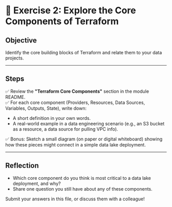 # 📝 Exercise 2: Explore the Core Components of Terraform

## Objective

Identify the core building blocks of Terraform and relate them to your data projects.

---

## Steps

✅ Review the **"Terraform Core Components"** section in the module README.  
✅ For each core component (Providers, Resources, Data Sources, Variables, Outputs, State), write down:
- A short definition in your own words.  
- A real-world example in a data engineering scenario (e.g., an S3 bucket as a resource, a data source for pulling VPC info).

✅ Bonus: Sketch a small diagram (on paper or digital whiteboard) showing how these pieces might connect in a simple data lake deployment.

---

## Reflection

- Which core component do you think is most critical to a data lake deployment, and why?  
- Share one question you still have about any of these components.

Submit your answers in this file, or discuss them with a colleague!
